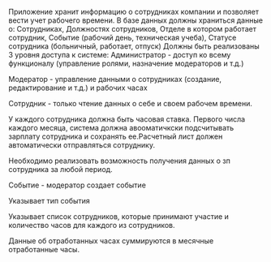 Приложение хранит информацию о сотрудниках компании и позволяет вести учет рабочего времени.
В базе данных должны храниться данные о:
Сотрудниках,
Должностях сотрудников,
Отделе в котором работает сотрудник,
Событие (рабочий день, техническая учеба),
Статусе сотрудника (больничный, работает, отпуск)
Должны быть реализованы 3 уровня доступа к системе:
Администратор -  доступ ко всему функционалу (управление ролями, назначение модераторов и т.д.)

Модератор - управление данными о сотрудниках (создание, редактирование и т.д.) и рабочих часах

Сотрудник - только чтение данных о себе и своем рабочем времени.

У каждого сотрудника должна быть часовая ставка. Первого числа каждого месяца, система должна авооматичкски подсчитывать зарплату сотрудника и сохранять ее.Расчетный лист должен автоматически отправляться сотруднику.

Необходимо реализовать возможность получения данных о зп сотрудника за любой период.

Событие - модератор создает событие

Указывает тип события

Указывает список сотрудников, которые принимают участие и количество часов для каждого из сотрудников.

Данные об отработанных часах суммируются в месячные отработанные часы.

 

